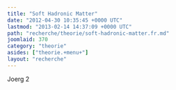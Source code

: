 ```yaml
---
title: "Soft Hadronic Matter"
date: "2012-04-30 10:35:45 +0000 UTC"
lastmod: "2013-02-14 14:37:09 +0000 UTC"
path: "recherche/theorie/soft-hadronic-matter.fr.md"
joomlaid: 370
category: "theorie"
asides: ["theorie.+menu+"]
layout: "recherche"
---
```

Joerg 2

